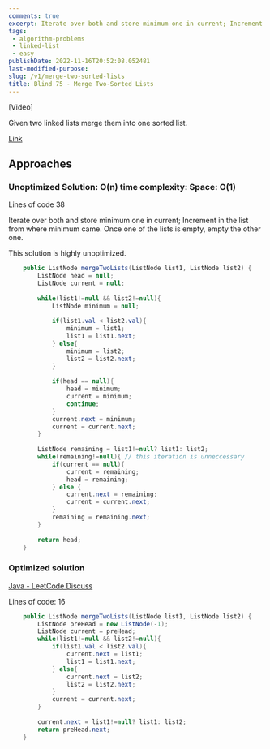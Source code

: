 ```yaml
---
comments: true
excerpt: Iterate over both and store minimum one in current; Increment in the list from where minimum came. Once one of the lists is empty, empty the other one.
tags:
 - algorithm-problems
 - linked-list
 - easy
publishDate: 2022-11-16T20:52:08.052481
last-modified-purpose:
slug: /v1/merge-two-sorted-lists
title: Blind 75 - Merge Two-Sorted Lists
---
```


[Video]

Given two linked lists merge them into one sorted list.

[Link](https://leetcode.com/problems/merge-two-sorted-lists/)

## Approaches

### Unoptimized Solution: O(n) time complexity: Space: O(1)

Lines of code 38

Iterate over both and store minimum one in current; Increment in the list from where minimum came. Once one of the lists is empty, empty the other one.

This solution is highly unoptimized.

```java
    public ListNode mergeTwoLists(ListNode list1, ListNode list2) {
        ListNode head = null;
        ListNode current = null;
        
        while(list1!=null && list2!=null){
            ListNode minimum = null;
            
            if(list1.val < list2.val){
                minimum = list1;
                list1 = list1.next;
            } else{
                minimum = list2;
                list2 = list2.next;
            }
            
            if(head == null){
                head = minimum;
                current = minimum;
                continue;
            }
            current.next = minimum;
            current = current.next;
        }
        
        ListNode remaining = list1!=null? list1: list2; 
        while(remaining!=null){ // this iteration is unneccessary
            if(current == null){
                current = remaining;
                head = remaining;
            } else {
                current.next = remaining;
                current = current.next;
            }
            remaining = remaining.next;
        }
        
        return head;
    }
```

### Optimized solution

[Java - LeetCode Discuss](https://leetcode.com/problems/merge-two-sorted-lists/discuss/2809815/Java)

Lines of code: 16

```java
    public ListNode mergeTwoLists(ListNode list1, ListNode list2) {
        ListNode preHead = new ListNode(-1);
        ListNode current = preHead;
        while(list1!=null && list2!=null){            
            if(list1.val < list2.val){
                current.next = list1;
                list1 = list1.next;
            } else{
                current.next = list2;
                list2 = list2.next;
            }
            current = current.next;
        }
        
        current.next = list1!=null? list1: list2;
        return preHead.next;
    }
```
